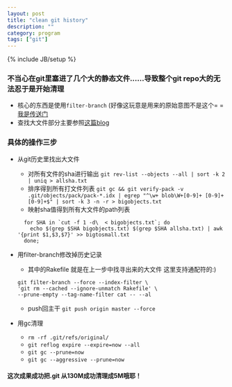 ```yaml
---
layout: post
title: "clean git history"
description: ""
category: program
tags: ["git"]
---
```

{% include JB/setup %}

### 不当心在git里塞进了几个大的静态文件……导致整个git repo大的无法忍于是开始清理
* 核心的东西是使用`filter-branch` (好像这玩意是用来的原始意图不是这个= = [我是传送门](https://help.github.com/articles/remove-sensitive-data/) 
* 查找大文件部分主要参照[这篇blog](http://naleid.com/blog/2012/01/17/finding-and-purging-big-files-from-git-history)

### 具体的操作三步
* 从git历史里找出大文件
  * 对所有文件的sha进行输出 `git rev-list --objects --all | sort -k 2 | uniq > allsha.txt`
  * 排序得到所有打文件列表 `git gc && git verify-pack -v .git/objects/pack/pack-*.idx | egrep "^\w+ blob\W+[0-9]+ [0-9]+ [0-9]+$" | sort -k 3 -n -r > bigobjects.txt`
  * 映射sha值得到所有大文件的path列表
  
  ```
    for SHA in `cut -f 1 -d\  < bigobjects.txt`; do
      echo $(grep $SHA bigobjects.txt) $(grep $SHA allsha.txt) | awk '{print $1,$3,$7}' >> bigtosmall.txt
    done;
  ```
* 用filter-branch修改掉历史记录
  * 其中的Rakefile 就是在上一步中找寻出来的大文件 这里支持通配符的:)

  ```
  git filter-branch --force --index-filter \
  'git rm --cached --ignore-unmatch Rakefile' \
  --prune-empty --tag-name-filter cat -- --al
  ```
  * push回主干
    `git push origin master --force`
* 用gc清理
  * `rm -rf .git/refs/original/`
  * `git reflog expire --expire=now --all`
  * `git gc --prune=now`
  * `git gc --aggressive --prune=now`

#### 这次成果成功把.git 从130M成功清理成5M哦耶！